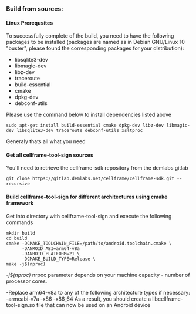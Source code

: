 ### Build from sources:

#### Linux Prerequsites 

To successfully complete of the build, you need to have the following packages to be installed 
(packages are named as in Debian GNU/Linux 10 "buster", please found the corresponding packages for your distribution):

* libsqlite3-dev
* libmagic-dev
* libz-dev
* traceroute
* build-essential
* cmake
* dpkg-dev
* debconf-utils

Please use the command below to install dependencies listed above
```
sudo apt-get install build-essential cmake dpkg-dev libz-dev libmagic-dev libsqlite3-dev traceroute debconf-utils xsltproc
```

Generaly thats all what you need


#### Get all cellframe-tool-sign sources

You'll need to retrieve the cellframe-sdk repository from the demlabs gitlab
  ```
  git clone https://gitlab.demlabs.net/cellframe/cellframe-sdk.git --recursive
  ```

#### Build cellframe-tool-sign for different architectures using cmake framework
Get into directory with cellframe-tool-sign and execute the following commands
  ```
  mkdir build
  cd build
  cmake -DCMAKE_TOOLCHAIN_FILE=/path/to/android.toolchain.cmake \
        -DANROID_ABI=arm64-v8a
        -DANROID_PLATFORM=21 \
        -DCMAKE_BUILD_TYPE=Release \
  make -j$(nproc)
  ```
*-j$(nproc)* nrpoc parameter depends on your machine capacity - number of processor cores.

-Replace arm64-v8a to any of the following architecture types if necessary:
-armeabi-v7a
-x86
-x86_64
As a result, you should create a libcellframe-tool-sign.so file that can now be used on an Android device